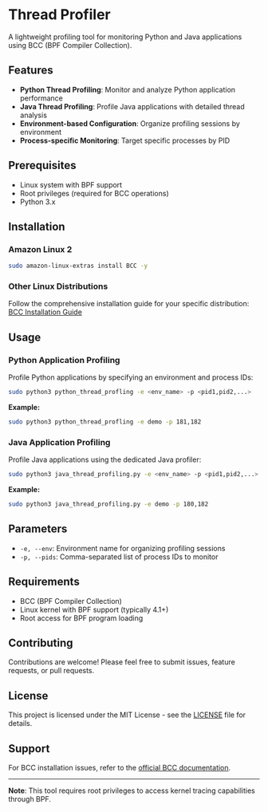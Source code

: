 # Thread Profiler

A lightweight profiling tool for monitoring Python and Java applications using BCC (BPF Compiler Collection).

## Features

- **Python Thread Profiling**: Monitor and analyze Python application performance
- **Java Thread Profiling**: Profile Java applications with detailed thread analysis
- **Environment-based Configuration**: Organize profiling sessions by environment
- **Process-specific Monitoring**: Target specific processes by PID

## Prerequisites

- Linux system with BPF support
- Root privileges (required for BCC operations)
- Python 3.x

## Installation

### Amazon Linux 2

```bash
sudo amazon-linux-extras install BCC -y
```

### Other Linux Distributions

Follow the comprehensive installation guide for your specific distribution:
[BCC Installation Guide](https://github.com/iovisor/bcc/blob/master/INSTALL.md)

## Usage

### Python Application Profiling

Profile Python applications by specifying an environment and process IDs:

```bash
sudo python3 python_thread_profling -e <env_name> -p <pid1,pid2,...>
```

**Example:**
```bash
sudo python3 python_thread_profling -e demo -p 181,182
```

### Java Application Profiling

Profile Java applications using the dedicated Java profiler:

```bash
sudo python3 java_thread_profiling.py -e <env_name> -p <pid1,pid2,...>
```

**Example:**
```bash
sudo python3 java_thread_profiling.py -e demo -p 180,182
```

## Parameters

- `-e, --env`: Environment name for organizing profiling sessions
- `-p, --pids`: Comma-separated list of process IDs to monitor

## Requirements

- BCC (BPF Compiler Collection)
- Linux kernel with BPF support (typically 4.1+)
- Root access for BPF program loading

## Contributing

Contributions are welcome! Please feel free to submit issues, feature requests, or pull requests.

## License

This project is licensed under the MIT License - see the [LICENSE](LICENSE) file for details.

## Support

For BCC installation issues, refer to the [official BCC documentation](https://github.com/iovisor/bcc).

---

**Note**: This tool requires root privileges to access kernel tracing capabilities through BPF.
